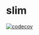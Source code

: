 # slim

[![codecov](https://codecov.io/gh/ziksang/slim2/branch/master/graph/badge.svg)](https://travis-ci.org/ziksang/slim2.svg?branch=master)